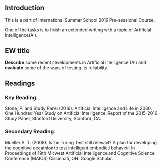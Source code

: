## Introduction

This is a part of International Summar School 2019 Pre-sessional Course.

One of the tasks is to finish an extended writing with a topic of Artificial Intelligence(AI).

## EW title

**Describe** some recent developments in Artificial Intelligence (AI) and **evaluate** some of the ways of testing its reliability. 

## Readings

### Key Reading:
Stone, P. and Study Panel (2016). Artificial Intelligence and Life in 2030. One Hundred Year Study on Artificial Intelligence: Report of the 2015-2016 Study Panel, Stanford University, Stanford, CA.

### Secondary Reading:
Mueller S. T. (2008). Is the Turing Test still relevant? A plan for developing the cognitive decathlon to test intelligent embodied behavior. In Proceedings of 19th Midwest Artificial Intelligence and Cognitive Science Conference (MAICS) Cincinnati, OH. Google Scholar.



